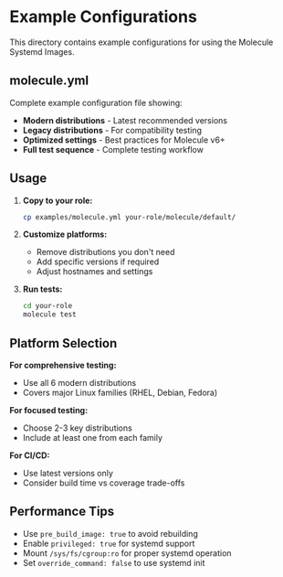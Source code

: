 # Example Configurations

This directory contains example configurations for using the Molecule Systemd Images.

## molecule.yml

Complete example configuration file showing:

- **Modern distributions** - Latest recommended versions
- **Legacy distributions** - For compatibility testing
- **Optimized settings** - Best practices for Molecule v6+
- **Full test sequence** - Complete testing workflow

## Usage

1. **Copy to your role:**
   ```bash
   cp examples/molecule.yml your-role/molecule/default/
   ```

2. **Customize platforms:**
   - Remove distributions you don't need
   - Add specific versions if required
   - Adjust hostnames and settings

3. **Run tests:**
   ```bash
   cd your-role
   molecule test
   ```

## Platform Selection

**For comprehensive testing:**
- Use all 6 modern distributions
- Covers major Linux families (RHEL, Debian, Fedora)

**For focused testing:**
- Choose 2-3 key distributions
- Include at least one from each family

**For CI/CD:**
- Use latest versions only
- Consider build time vs coverage trade-offs

## Performance Tips

- Use `pre_build_image: true` to avoid rebuilding
- Enable `privileged: true` for systemd support
- Mount `/sys/fs/cgroup:ro` for proper systemd operation
- Set `override_command: false` to use systemd init